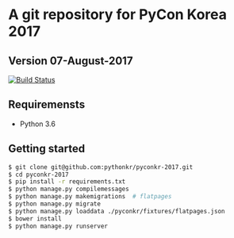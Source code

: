 # A git repository for PyCon Korea 2017
## Version 07-August-2017

[![Build Status](https://travis-ci.org/pythonkr/pyconkr-2017.svg?branch=master)](https://travis-ci.org/pythonkr/pyconkr-2017)

## Requiremensts
- Python 3.6

## Getting started

```bash
$ git clone git@github.com:pythonkr/pyconkr-2017.git
$ cd pyconkr-2017
$ pip install -r requirements.txt
$ python manage.py compilemessages
$ python manage.py makemigrations  # flatpages
$ python manage.py migrate
$ python manage.py loaddata ./pyconkr/fixtures/flatpages.json
$ bower install
$ python manage.py runserver
```


